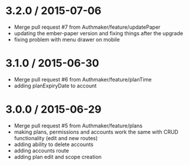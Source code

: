 
3.2.0 / 2015-07-06
==================

  * Merge pull request #7 from Authmaker/feature/updatePaper
  * updating the ember-paper version and fixing things after the upgrade
  * fixing problem with menu drawer on mobile

3.1.0 / 2015-06-30
==================

  * Merge pull request #6 from Authmaker/feature/planTime
  * adding planExpiryDate to account

3.0.0 / 2015-06-29
==================

  * Merge pull request #5 from Authmaker/feature/plans
  * making plans, permissions and accounts work the same with CRUD functionality (edit and new routes)
  * adding ability to delete accounts
  * adding accounts route
  * adding plan edit and scope creation
